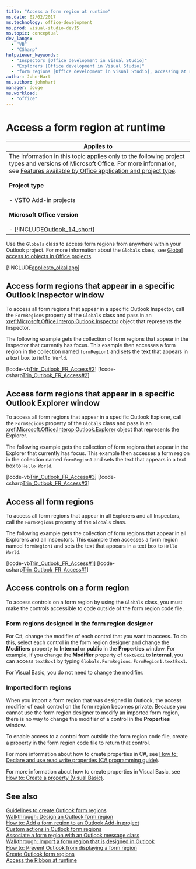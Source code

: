 ```yaml
---
title: "Access a form region at runtime"
ms.date: 02/02/2017
ms.technology: office-development
ms.prod: visual-studio-dev15
ms.topic: conceptual
dev_langs:
  - "VB"
  - "CSharp"
helpviewer_keywords:
  - "Inspectors [Office development in Visual Studio]"
  - "Explorers [Office development in Visual Studio]"
  - "form regions [Office development in Visual Studio], accessing at runtime"
author: John-Hart
ms.author: johnhart
manager: douge
ms.workload:
  - "office"
---
```

# Access a form region at runtime

|Applies to|  
|----------------|  
|The information in this topic applies only to the following project types and versions of Microsoft Office. For more information, see [Features available by Office application and project type](../vsto/features-available-by-office-application-and-project-type.md).<br /><br /> **Project type**<br /><br /> -   VSTO Add-in projects<br /><br /> **Microsoft Office version**<br /><br /> -   [!INCLUDE[Outlook_14_short](../vsto/includes/outlook-14-short-md.md)]|  

 Use the `Globals` class to access form regions from anywhere within your Outlook project. For more information about the `Globals` class, see [Global access to objects in Office projects](../vsto/global-access-to-objects-in-office-projects.md).  

 [!INCLUDE[appliesto_olkallapp](../vsto/includes/appliesto-olkallapp-md.md)]  

## Access form regions that appear in a specific Outlook Inspector window  
 To access all form regions that appear in a specific Outlook Inspector, call the `FormRegions` property of the `Globals` class and pass in an <xref:Microsoft.Office.Interop.Outlook.Inspector> object that represents the Inspector.  

 The following example gets the collection of form regions that appear in the Inspector that currently has focus. This example then accesses a form region in the collection named `formRegion1` and sets the text that appears in a text box to `Hello World`.  

 [!code-vb[Trin_Outlook_FR_Access#2](../vsto/codesnippet/VisualBasic/Trin_Outlook_FR_Access_O12/ThisAddIn.vb#2)]
 [!code-csharp[Trin_Outlook_FR_Access#2](../vsto/codesnippet/CSharp/Trin_Outlook_FR_Access_O12/ThisAddIn.cs#2)]  

## Access form regions that appear in a specific Outlook Explorer window  
 To access all form regions that appear in a specific Outlook Explorer, call the `FormRegions` property of the `Globals` class and pass in an <xref:Microsoft.Office.Interop.Outlook.Explorer> object that represents the Explorer.  

 The following example gets the collection of form regions that appear in the Explorer that currently has focus. This example then accesses a form region in the collection named `formRegion1` and sets the text that appears in a text box to `Hello World`.  

 [!code-vb[Trin_Outlook_FR_Access#3](../vsto/codesnippet/VisualBasic/Trin_Outlook_FR_Access_O12/ThisAddIn.vb#3)]
 [!code-csharp[Trin_Outlook_FR_Access#3](../vsto/codesnippet/CSharp/Trin_Outlook_FR_Access_O12/ThisAddIn.cs#3)]  

## Access all form regions  
 To access all form regions that appear in all Explorers and all Inspectors, call the `FormRegions` property of the `Globals` class.  

 The following example gets the collection of form regions that appear in all Explorers and all Inspectors. This example then accesses a form region named `formRegion1` and sets the text that appears in a text box to `Hello World`.  

 [!code-vb[Trin_Outlook_FR_Access#1](../vsto/codesnippet/VisualBasic/Trin_Outlook_FR_Access_O12/ThisAddIn.vb#1)]
 [!code-csharp[Trin_Outlook_FR_Access#1](../vsto/codesnippet/CSharp/Trin_Outlook_FR_Access_O12/ThisAddIn.cs#1)]  

## Access controls on a form region  
 To access controls on a form region by using the `Globals` class, you must make the controls accessible to code outside of the form region code file.  

### Form regions designed in the form region designer  
 For C#, change the modifier of each control that you want to access. To do this, select each control in the form region designer and change the **Modifiers** property to **Internal** or **public** in the **Properties** window. For example, if you change the **Modifier** property of `textBox1` to **Internal**, you can access `textBox1` by typing `Globals.FormRegions.FormRegion1.textBox1`.  

 For Visual Basic, you do not need to change the modifier.  

### Imported form regions  
 When you import a form region that was designed in Outlook, the access modifier of each control on the form region becomes private. Because you cannot use the form region designer to modify an imported form region, there is no way to change the modifier of a control in the **Properties** window.  

 To enable access to a control from outside the form region code file, create a property in the form region code file to return that control.  

 For more information about how to create properties in C#, see [How to: Declare and use read write properties &#40;C&#35; programming guide&#41;](/dotnet/csharp/programming-guide/classes-and-structs/how-to-declare-and-use-read-write-properties).  

 For more information about how to create properties in Visual Basic, see [How to: Create a property (Visual Basic)](/dotnet/visual-basic/programming-guide/language-features/procedures/how-to-create-a-property).  

## See also  
 [Guidelines to create Outlook form regions](../vsto/guidelines-for-creating-outlook-form-regions.md)   
 [Walkthrough: Design an Outlook form region](../vsto/walkthrough-designing-an-outlook-form-region.md)   
 [How to: Add a form region to an Outlook Add-in project](../vsto/how-to-add-a-form-region-to-an-outlook-add-in-project.md)   
 [Custom actions in Outlook form regions](../vsto/custom-actions-in-outlook-form-regions.md)   
 [Associate a form region with an Outlook message class](../vsto/associating-a-form-region-with-an-outlook-message-class.md)   
 [Walkthrough: Import a form region that is designed in Outlook](../vsto/walkthrough-importing-a-form-region-that-is-designed-in-outlook.md)   
 [How to: Prevent Outlook from displaying a form region](../vsto/how-to-prevent-outlook-from-displaying-a-form-region.md)   
 [Create Outlook form regions](../vsto/creating-outlook-form-regions.md)   
 [Access the Ribbon at runtime](../vsto/accessing-the-ribbon-at-run-time.md)  
